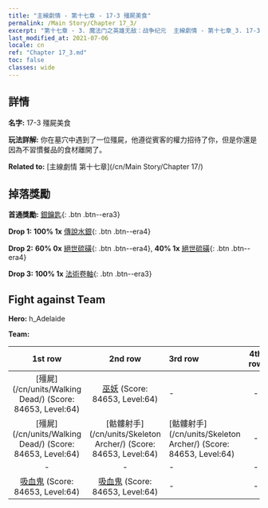 ```yaml
---
title: "主線劇情 - 第十七章 - 17-3 殭屍美食"
permalink: /Main Story/Chapter 17_3/
excerpt: "第十七章 - 3. 魔法门之英雄无敌：战争纪元  主線劇情 - 第十七章_3. 17-3 殭屍美食"
last_modified_at: 2021-07-06
locale: cn
ref: "Chapter 17_3.md"
toc: false
classes: wide
---
```


## 詳情

 **名字:** 17-3 殭屍美食

 **玩法詳解:** 你在墓穴中遇到了一位殭屍，他遵從賓客的權力招待了你，但是你還是因為不習慣餐品的食材離開了。

 **Related to:** [主線劇情 第十七章](/cn/Main Story/Chapter 17/)

## 掉落獎勵

 **首通獎勵:** [銀鑰匙](/cn/Items/con_693/){: .btn .btn--era3}

 **Drop 1:** **100% 1x** [傳說水銀](/cn/Items/mat_56/){: .btn .btn--era4}

 **Drop 2:** **60% 0x** [絕世硫磺](/cn/Items/mat_50/){: .btn .btn--era4}, **40% 1x** [絕世硫磺](/cn/Items/mat_50/){: .btn .btn--era4}

 **Drop 3:** **100% 1x** [法術卷軸](/cn/Items/con_694/){: .btn .btn--era3}


## Fight against Team
 **Hero:** h_Adelaide

 **Team:**


  | 1st row | 2nd row | 3rd row | 4th row |
  |:----:|:----:|:----|:----:|
  | [殭屍](/cn/units/Walking Dead/) (Score: 84653, Level:64)  | [巫妖](/cn/units/Lich/) (Score: 84653, Level:64)  | - | - |
  | [殭屍](/cn/units/Walking Dead/) (Score: 84653, Level:64)  | [骷髏射手](/cn/units/Skeleton Archer/) (Score: 84653, Level:64)  | [骷髏射手](/cn/units/Skeleton Archer/) (Score: 84653, Level:64)  | - |
  | - | - | - | - |
  | [吸血鬼](/cn/units/Vampire/) (Score: 84653, Level:64)  | [吸血鬼](/cn/units/Vampire/) (Score: 84653, Level:64)  | - | - |


